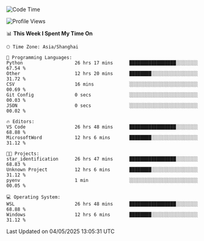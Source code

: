 <!--START_SECTION:waka-->
![Code Time](http://img.shields.io/badge/Code%20Time-2%2C759%20hrs%2035%20mins-blue)

![Profile Views](http://img.shields.io/badge/Profile%20Views-0-blue)

📊 **This Week I Spent My Time On** 

```text
🕑︎ Time Zone: Asia/Shanghai

💬 Programming Languages: 
Python                   26 hrs 17 mins      █████████████████░░░░░░░░   67.54 % 
Other                    12 hrs 20 mins      ████████░░░░░░░░░░░░░░░░░   31.72 % 
CSV                      16 mins             ░░░░░░░░░░░░░░░░░░░░░░░░░   00.69 % 
Git Config               0 secs              ░░░░░░░░░░░░░░░░░░░░░░░░░   00.03 % 
JSON                     0 secs              ░░░░░░░░░░░░░░░░░░░░░░░░░   00.02 % 

🔥 Editors: 
VS Code                  26 hrs 48 mins      █████████████████░░░░░░░░   68.88 % 
MicrosoftWord            12 hrs 6 mins       ████████░░░░░░░░░░░░░░░░░   31.12 % 

🐱‍💻 Projects: 
star_identification      26 hrs 47 mins      █████████████████░░░░░░░░   68.83 % 
Unknown Project          12 hrs 6 mins       ████████░░░░░░░░░░░░░░░░░   31.12 % 
pyenv                    1 min               ░░░░░░░░░░░░░░░░░░░░░░░░░   00.05 % 

💻 Operating System: 
WSL                      26 hrs 48 mins      █████████████████░░░░░░░░   68.88 % 
Windows                  12 hrs 6 mins       ████████░░░░░░░░░░░░░░░░░   31.12 % 
```


 Last Updated on 04/05/2025 13:05:31 UTC
<!--END_SECTION:waka-->